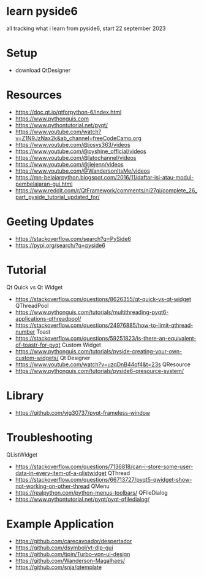 # learn pyside6
all tracking what i learn from pyside6, start 22 september 2023

# Setup
- download QtDesigner

# Resources
- https://doc.qt.io/qtforpython-6/index.html
- https://www.pythonguis.com
- https://www.pythontutorial.net/pyqt/
- https://www.youtube.com/watch?v=Z1N9JzNax2k&ab_channel=freeCodeCamp.org
- https://www.youtube.com/@josys363/videos
- https://www.youtube.com/@pyshine_official/videos
- https://www.youtube.com/@latochannel/videos
- https://www.youtube.com/@jiejenn/videos
- https://www.youtube.com/@WandersonItsMe/videos
- https://mn-belajarpython.blogspot.com/2016/11/daftar-isi-atau-modul-pembelajaran-gui.html
- https://www.reddit.com/r/QtFramework/comments/ni27qi/complete_26_part_pyside_tutorial_updated_for/


# Geeting Updates
- https://stackoverflow.com/search?q=PySide6
- https://pypi.org/search/?q=pyside6


# Tutorial
Qt Quick vs Qt Widget
- https://stackoverflow.com/questions/8626355/qt-quick-vs-qt-widget
QThreadPool
- https://www.pythonguis.com/tutorials/multithreading-pyqt6-applications-qthreadpool/
- https://stackoverflow.com/questions/24976885/how-to-limit-qthread-number
Toast
- https://stackoverflow.com/questions/59251823/is-there-an-equivalent-of-toastr-for-pyqt
Custom Widget
- https://www.pythonguis.com/tutorials/pyside-creating-your-own-custom-widgets/
Qt Designer
- https://www.youtube.com/watch?v=uzqDnB44qf4&t=23s
QResource
- https://www.pythonguis.com/tutorials/pyside6-qresource-system/

# Library
- https://github.com/yjg30737/pyqt-frameless-window


# Troubleshooting
QListWidget
- https://stackoverflow.com/questions/7136818/can-i-store-some-user-data-in-every-item-of-a-qlistwidget
QThread
- https://stackoverflow.com/questions/66713727/pyqt5-qwidget-show-not-working-on-other-thread
QMenu
- https://realpython.com/python-menus-toolbars/
QFileDialog
- https://www.pythontutorial.net/pyqt/pyqt-qfiledialog/

# Example Application
- https://github.com/carecavoador/despertador
- https://github.com/dsymbol/yt-dlp-gui
- https://github.com/tjpin/Turbo-vpn-ui-design
- https://github.com/Wanderson-Magalhaes/
- https://github.com/snja/qtemplate